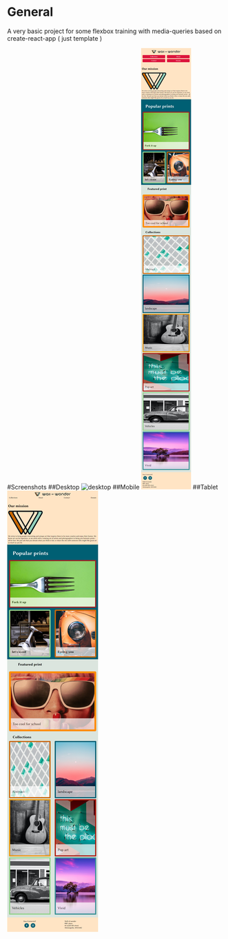 # General
A very basic project for some flexbox training with media-queries based on create-react-app ( just template )

#Screenshots
##Desktop
![desktop](./screenshots/flexbox-training-desktop.png)
##Mobile
![mobile](./screenshots/flexbox-training-mobile.png)
##Tablet
![tablet](./screenshots/flexbox-training-tablet.png)